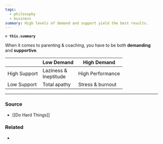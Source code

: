 ```yaml
---
tags:
  - philosophy
  - business
summary: High levels of demand and support yield the best results.
---
```

**`= this.summary`**

When it comes to parenting & coaching, you have to be both **demanding** and **supportive**.

|  | Low Demand | High Demand |
| ---- | ---- | ---- |
| High Support | Laziness &<br>Ineptitude | High Performance |
| Low Support | Total apathy | Stress & burnout |

---
### Source
- [[Do Hard Things]]

### Related
- 